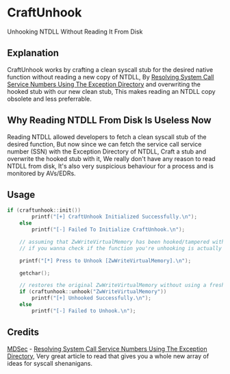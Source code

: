 
# CraftUnhook
Unhooking NTDLL Without Reading It From Disk

## Explanation
CraftUnhook works by crafting a clean syscall stub for the desired native function without reading a new copy of NTDLL, By [Resolving System Call Service Numbers Using The Exception Directory](https://www.mdsec.co.uk/2022/04/resolving-system-service-numbers-using-the-exception-directory/) and overwriting the hooked stub with our new clean stub, This makes reading an NTDLL copy obsolete and less preferrable.

## Why Reading NTDLL From Disk Is Useless Now
Reading NTDLL allowed developers to fetch a clean syscall stub of the desired function, But now since we can fetch the service call service number (SSN) with the Exception Directory of NTDLL, Craft a stub and overwrite the hooked stub with it, We really don't have any reason to read NTDLL from disk, It's also very suspicious behaviour for a process and is monitored by AVs/EDRs.

## Usage
```cpp
if (craftunhook::init())
        printf("[+] CraftUnhook Initialized Successfully.\n");
    else
        printf("[-] Failed To Initialize CraftUnhook.\n");

    // assuming that ZwWriteVirtualMemory has been hooked/tampered with.
    // if you wanna check if the function you're unhooking is actually hooked, use craftunhook::isHooked function.

    printf("[*] Press to Unhook [ZwWriteVirtualMemory].\n");

    getchar();

    // restores the original ZwWriteVirtualMemory without using a fresh NTDLL copy.
    if (craftunhook::unhook("ZwWriteVirtualMemory"))
        printf("[+] Unhooked Successfully.\n");
    else
        printf("[-] Failed to Unhook.\n");
```

## Credits

[MDSec](https://www.mdsec.co.uk/) - [Resolving System Call Service Numbers Using The Exception Directory](https://www.mdsec.co.uk/2022/04/resolving-system-service-numbers-using-the-exception-directory/), Very great article to read that gives you a whole new array of ideas for syscall shenanigans.
